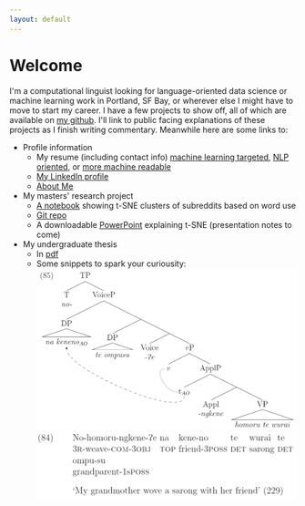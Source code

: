 ```yaml
---
layout: default
---
```


# Welcome

I'm a computational linguist looking for language-oriented data science or machine learning work in Portland, SF Bay, or wherever else I might have to move to start my career. I have a few projects to show off, all of which are available on [my github](github.com/kchalk). I'll link to public facing explanations of these projects as I finish writing commentary. Meanwhile here are some links to: 

- Profile information
  - My resume (including contact info) [machine learning targeted](./Resume_6-6.pdf), [NLP oriented](./Parallel_Resume.pdf), or [more machine readable](./Chalkley_Resume.pdf)
  - [My LinkedIn profile]( http://www.linkedin.com/in/kchalk)
  - [About Me](./About.html)
- My masters' research project
  - [A notebook](https://kchalk.github.io/t-SNE_Examples.html) showing t-SNE clusters of subreddits based on word use
  - [Git repo]( https://www.github.com/kchalk/RedditProject)
  - A downloadable [PowerPoint](https://kchalk.github.io/FinalTsnePres.pptx) explaining t-SNE (presentation notes to come)
- My undergraduate thesis
  - In [pdf](./AppliedAsymmetries.pdf)
  - Some snippets to spark your curiousity:
  ![Syntax tree for 'Nohomorungkene?e na keneno te wurai te'][tree]
  ![Gloss for 'Nohomorungkene?e na keneno te wurai te'][gloss]

[tree]: ./85tree.PNG "commitative tree"
[gloss]: ./84gloss.PNG "commitative gloss"
